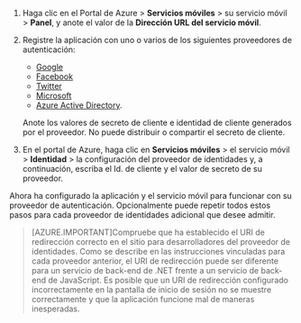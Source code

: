 
1. Haga clic en el Portal de Azure > **Servicios móviles** > su servicio móvil > **Panel**, y anote el valor de la **Dirección URL del servicio móvil**.

2. Registre la aplicación con uno o varios de los siguientes proveedores de autenticación:
   * [Google](mobile-services-how-to-register-google-authentication.md)
   * [Facebook](mobile-services-how-to-register-facebook-authentication.md)
   * [Twitter](mobile-services-how-to-register-twitter-authentication.md)
   * [Microsoft](mobile-services-how-to-register-microsoft-authentication.md)
   * [Azure Active Directory](mobile-services-how-to-register-active-directory-authentication.md). 
   
    Anote los valores de secreto de cliente e identidad de cliente generados por el proveedor. No puede distribuir o compartir el secreto de cliente.

3. En el portal de Azure, haga clic en **Servicios móviles** > el servicio móvil > **Identidad** > la configuración del proveedor de identidades y, a continuación, escriba el Id. de cliente y el valor de secreto de su proveedor. 
 
Ahora ha configurado la aplicación y el servicio móvil para funcionar con su proveedor de autenticación. Opcionalmente puede repetir todos estos pasos para cada proveedor de identidades adicional que desee admitir.

> [AZURE.IMPORTANT]Compruebe que ha establecido el URI de redirección correcto en el sitio para desarrolladores del proveedor de identidades. Como se describe en las instrucciones vinculadas para cada proveedor anterior, el URI de redirección puede ser diferente para un servicio de back-end de .NET frente a un servicio de back-end de JavaScript. Es posible que un URI de redirección configurado incorrectamente en la pantalla de inicio de sesión no se muestre correctamente y que la aplicación funcione mal de maneras inesperadas.

<!---HONumber=Oct15_HO3-->